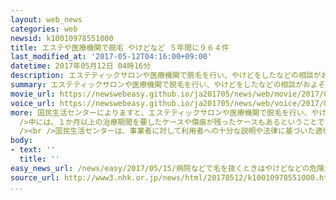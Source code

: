 ```yaml
---
layout: web_news
categories: web
newsid: k10010978551000
title: エステや医療機関で脱毛 やけどなど ５年間に９６４件
last_modified_at: '2017-05-12T04:16:00+09:00'
datetime: 2017年05月12日 04時16分
description: エステティックサロンや医療機関で脱毛を行い、やけどをしたなどの相談がおよそ５年間に９６０件余り寄せられ、国民生活センターは、利用者に注意を呼びかけています。
summary: エステティックサロンや医療機関で脱毛を行い、やけどをしたなどの相談がおよそ５年間に９６０件余り寄せられ、国民生活センターは、利用者に注意を呼びかけています。
movie_url: https://newswebeasy.github.io/ja201705/news/web/movie/2017/05/15/k10010978551000.mp4
voice_url: https://newswebeasy.github.io/ja201705/news/web/voice/2017/05/15/k10010978551000.mp3
more: 国民生活センターによりますと、エステティックサロンや医療機関で脱毛を行い、やけどをしたなどの相談が、ことし２月までのおよそ５年間に全国の消費生活センターに９６４件寄せられています。<br
  />中には、１か月以上の治療期間を要したケースや傷痕が残ったケースもあるということです。<br /><br />皮膚の内部にある毛を作る細胞を破壊する際に生じるやけどなどのリスクを、医療機関が十分に説明していないケースのほか、エステで、医療機関でしか認められていないような脱毛を行い、トラブルになるケースが目立つということです。<br
  /><br />国民生活センターは、事業者に対して利用者への十分な説明や法律に基づいた適切な施術を行うよう求めるとともに、利用者に注意を呼びかけています。国民生活センターの小野寺愛衣さんは「脱毛は潜在的にやけどや皮膚トラブルのリスクがある。リスクがあることを十分に理解したうえで施術を受けることが大切だ」と話しています。
body:
- text: ''
  title: ''
easy_news_url: /news/easy/2017/05/15/病院などで毛を抜くときはやけどなどの危険がある/
source_url: http://www3.nhk.or.jp/news/html/20170512/k10010978551000.html
...
```

